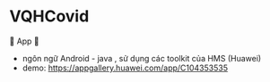 # VQHCovid
🧩 App 🧩
- ngôn ngữ Android - java , sử dụng các toolkit của HMS (Huawei)
- demo: https://appgallery.huawei.com/app/C104353535

